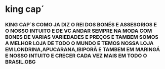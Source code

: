 # king cap´
### KING CAP´S COMO JA DIZ O REI DOS BONÉS E ASSESORIOS E O NOSSO INTUITO E DE VC ANDAR SEMPRE NA MODA COM BONES DE VARIAS VARIEDADES E PREÇOS E TAMBEM SOMOS A MELHOR LOJA DE TODO O MUNDO E TEMOS NOSSA LOJA EM LONDRINA,APUCARANA,IBIPORÃ E TAMBEM EM MARINGÁ E NOSSO INTUITO E CRECER CADA VEZ MAIS EM TODO O BRASIL.OBG

